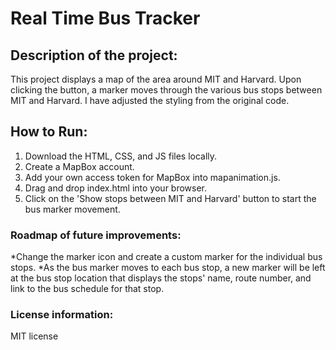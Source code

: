 
# Real Time Bus Tracker

## Description of the project: 
This project displays a map of the area around MIT and Harvard. Upon clicking the button, a marker moves through the various bus stops between MIT and Harvard. I have adjusted the styling from the original code.

## How to Run: 
1. Download the HTML, CSS, and JS files locally.
2. Create a MapBox account.
3. Add your own access token for MapBox into mapanimation.js.
4. Drag and drop index.html into your browser.
5. Click on the 'Show stops between MIT and Harvard' button to start the bus marker movement.

### Roadmap of future improvements: 
*Change the marker icon and create a custom marker for the individual bus stops.
*As the bus marker moves to each bus stop, a new marker will be left at the bus stop location that displays the stops' name, route number, and link to the bus schedule for that stop.

### License information: 
MIT license

